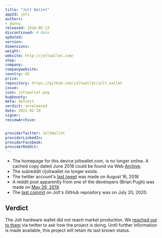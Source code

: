 ```yaml
---
title: "Jolt Wallet"
appId: jolt
authors:
- danny
released: 2018-05-13
discontinued: # date
updated: 
version:
dimensions: 
weight: 
website: http://joltwallet.com/
shop:
company: 
companywebsite: 
country: US
price: 
repository: https://github.com/joltwallet/jolt_wallet
issue:
icon: joltwallet.png
bugbounty:
meta: defunct
verdict: unreleased
date: 2022-02-18
signer:
reviewArchive:


providerTwitter: JoltWallet
providerLinkedIn: 
providerFacebook: 
providerReddit: 
---
```



- The homepage for this device joltwallet.com, is no longer online. A cached copy dated June 2018 could be found via Web [Archive](https://web.archive.org/web/20180601221232/https://www.joltwallet.com/). 
- The subreddit r/joltwallet no longer exists.
- The twitter account's [last tweet](https://mobile.twitter.com/JoltWallet/status/1029968926149554176) was made on August 16, 2018
- A reddit post apparently from one of the developers (Brian Pugh) was made on [May 29, 2019](https://www.reddit.com/r/nanocurrency/comments/bu49ge/how_is_the_jolt_coming_along/ep8mbf1/).
- The [last commit](https://github.com/joltwallet/jolt_wallet/commit/82f2ffaef99461e0dd3373c60567950cb4d27e30) on Jolt's GitHub repository was on July 20, 2020.

## Verdict

The Jolt hardware wallet did not reach market production. We [reached out to them](https://mobile.twitter.com/BitcoinWalletz/status/1485806434856374273) via twitter to ask how the project is doing. Until further information is made available, this project will retain its last known status.

